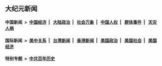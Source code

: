 ## 大纪元新闻

#### 中国新闻 &nbsp;>&nbsp; [中国经济](indexes/ncid283/README.md?01111645) &nbsp;| &nbsp; [大陆政治](indexes/ncid277/README.md?01111645) &nbsp;| &nbsp; [社会万象](indexes/ncid282/README.md?01111645) &nbsp;| &nbsp; [中国人权](indexes/ncid278/README.md?01111645) &nbsp;| &nbsp; [群体事件](indexes/ncid279/README.md?01111645) &nbsp;| &nbsp; [天灾人祸](indexes/ncid280/README.md?01111645)

#### 国际新闻 &nbsp;>&nbsp; [美中关系](indexes/nf1412576/README.md?01111645) &nbsp;| &nbsp; [台湾新闻](indexes/ncid1349361/README.md?01111645) &nbsp;| &nbsp; [香港新闻](indexes/ncid1349362/README.md?01111645) &nbsp;| &nbsp; [美国政治](indexes/ncid1078159/README.md?01111645) &nbsp;| &nbsp; [美国社会](indexes/ncid1078160/README.md?01111645) &nbsp;| &nbsp; [美国经济](indexes/ncid1078158/README.md?01111645)

#### 特别专题 &nbsp;>&nbsp; [中共百年历史](https://github.com/epoch-news/epoch-special/blob/master/README.md?01111645)  
